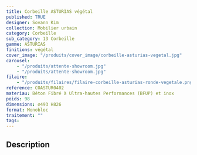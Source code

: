 ```yaml
---
title: Corbeille ASTURIAS végétal
published: TRUE
designer: Sovann Kim
collection: Mobilier urbain
category: Corbeille
sub_category: 13 Corbeille
gamme: ASTURIAS
finitions: végétal
cover_image: "/produits/cover_image/corbeille-asturias-vegetal.jpg"
carousel:
    - "/produits/attente-showroom.jpg"
    - "/produits/attente-showroom.jpg"
filaire:
    - "/produits/filaires/filaire-corbeille-asturias-ronde-vegetale.png"
reference: COASTUR0402
materiau: Béton Fibré à Ultra-hautes Performances (BFUP) et inox
poids: 98
dimensions: ⌀493 H826
format: Monobloc
traitement: ""
tags:
---
```


## Description
